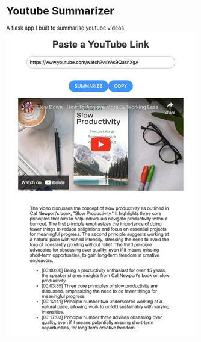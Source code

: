 # Youtube Summarizer

A flask app I built to summarise youtube videos. 
![Up and running](example.png)
